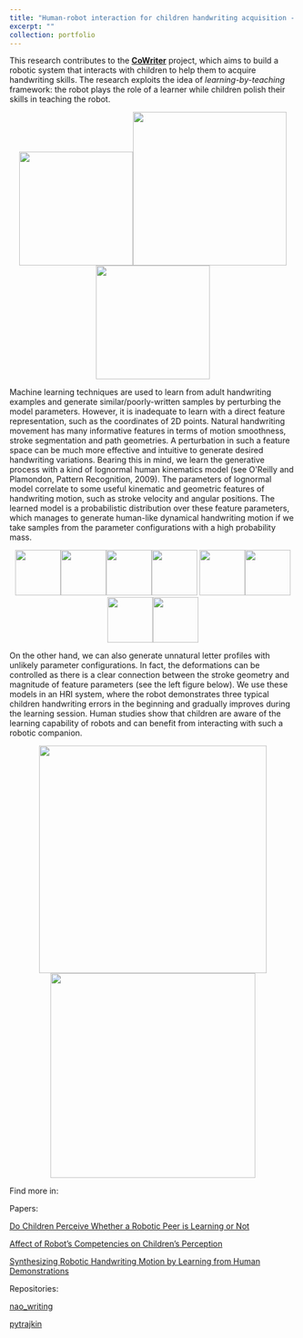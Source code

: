```yaml
---
title: "Human-robot interaction for children handwriting acquisition - CoWriter"
excerpt: ""
collection: portfolio
---
```


This research contributes to the [**CoWriter**](https://gaips.inesc-id.pt/component/gaips/projects/showProject/10/27) project, which aims to build a robotic system that interacts with children to help them to acquire handwriting skills. The research exploits the idea of *learning-by-teaching* framework: the robot plays the role of a learner while children polish their skills in teaching the robot. 

<p align="center">
<img src="{{site.baseurl}}/images/research/naoandchild.JPG" width="200" alt=""><img src="{{site.baseurl}}/images/research/naowriting.png" width="270" alt=""><img src="{{site.baseurl}}/images/research/childwriting.JPG" width="200" alt="">
</p>

Machine learning techniques are used to learn from adult handwriting examples and generate similar/poorly-written samples by perturbing the model parameters. However, it is inadequate to learn with a direct feature representation, such as the coordinates of 2D points. Natural handwriting movement has many informative features in terms of motion smoothness, stroke segmentation and path geometries. A perturbation in such a feature space can be much more effective and intuitive to generate desired handwriting variations. Bearing this in mind, we learn the generative process with a kind of lognormal human kinematics model (see O'Reilly and Plamondon, Pattern Recognition, 2009). The parameters of lognormal model correlate to some useful kinematic and geometric features of handwriting motion, such as stroke velocity and angular positions. The learned model is a probabilistic distribution over these feature parameters, which manages to generate human-like dynamical handwriting motion if we take samples from the parameter configurations with a high probability mass.

<p align="center">
<img src="https://raw.githubusercontent.com/navigator8972/pytrajkin/master/fig/A_synthetic_sample_animated.gif" width="80"><img src="https://raw.githubusercontent.com/navigator8972/pytrajkin/master/fig/B_synthetic_sample_animated.gif" width="80"><img src="https://raw.githubusercontent.com/navigator8972/pytrajkin/master/fig/Dc_synthetic_sample_animated.gif" width="80"><img src="https://raw.githubusercontent.com/navigator8972/pytrajkin/master/fig/d_synthetic_sample_animated.gif" width="80">
<img src="https://raw.githubusercontent.com/navigator8972/pytrajkin/master/fig/e_synthetic_sample_animated.gif" width="80"><img src="https://raw.githubusercontent.com/navigator8972/pytrajkin/master/fig/Q_synthetic_sample_animated.gif" width="80"><img src="https://raw.githubusercontent.com/navigator8972/pytrajkin/master/fig/w_synthetic_sample_animated.gif" width="80"><img src="https://raw.githubusercontent.com/navigator8972/pytrajkin/master/fig/y_synthetic_sample_animated.gif" width="80">
  </p>

On the other hand, we can also generate unnatural letter profiles with unlikely parameter configurations. In fact, the deformations can be controlled as there is a clear connection between the stroke geometry and magnitude of feature parameters (see the left figure below). We use these models in an HRI system, where the robot demonstrates three typical children handwriting errors in the beginning and gradually improves during the learning session. Human studies show that children are aware of the learning capability of robots and can benefit from interacting with such a robotic companion.

<p align="center">
<img src="{{site.baseurl}}/images/research/PyTrajKin_DemoComp.gif" width="400" alt="">    <img src="{{site.baseurl}}/images/research/naowriting_architecture.png" width="360" alt="">
</p>

Find more in:

Papers:

[Do Children Perceive Whether a Robotic Peer is Learning or Not]({{site.baseurl}}/publication/2018-01-01-hri2018)

[Affect of Robot’s Competencies on Children’s Perception]({{site.baseurl}}/publication/2017-12-01-aamas2017)

[Synthesizing Robotic Handwriting Motion by Learning from Human Demonstrations]({{site.baseurl}}/publication/2016-07-01-ijcai2016)

Repositories:

[nao_writing](https://github.com/navigator8972/nao_writing)

[pytrajkin](https://github.com/navigator8972/pytrajkin)

